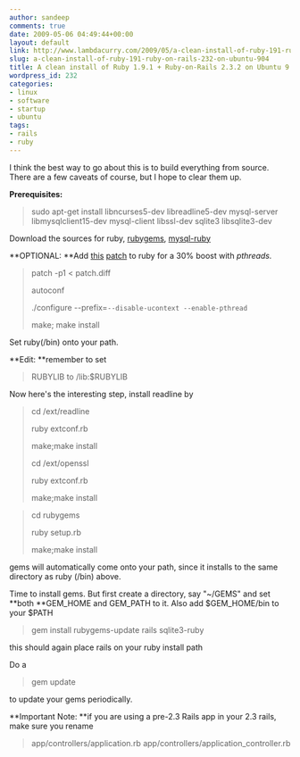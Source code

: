 ```yaml
---
author: sandeep
comments: true
date: 2009-05-06 04:49:44+00:00
layout: default
link: http://www.lambdacurry.com/2009/05/a-clean-install-of-ruby-191-ruby-on-rails-232-on-ubuntu-904/
slug: a-clean-install-of-ruby-191-ruby-on-rails-232-on-ubuntu-904
title: A clean install of Ruby 1.9.1 + Ruby-on-Rails 2.3.2 on Ubuntu 9.04
wordpress_id: 232
categories:
- linux
- software
- startup
- ubuntu
tags:
- rails
- ruby
---
```


I think the best way to go about this is to build everything from source. There are a few caveats of course, but I hope to clear them up.

**Prerequisites:**


<blockquote>sudo apt-get install libncurses5-dev libreadline5-dev mysql-server libmysqlclient15-dev mysql-client libssl-dev sqlite3 libsqlite3-dev</blockquote>


Download the sources for ruby, [rubygems](http://rubyforge.org/frs/?group_id=126), [mysql-ruby](http://rubyforge.org/frs/?group_id=4550)

**OPTIONAL: **Add [this](http://timetobleed.com/fix-a-bug-in-rubys-configurein-and-get-a-30-performance-boost/) [patch](http://github.com/ice799/matzruby/commit/0b9b69f9653782a33aee2b8937d405eae245b60c.diff) to ruby for a 30% boost with _pthreads._


<blockquote>patch -p1 < patch.diff

autoconf

./configure --prefix=<release>`--disable-ucontext --enable-pthread`

make; make install</blockquote>


Set ruby(<release>/bin) onto your path.

**Edit: **remember to set


<blockquote>RUBYLIB to <release>/lib:$RUBYLIB</blockquote>


Now here's the interesting step, install readline by


<blockquote>cd <src dir>/ext/readline

ruby extconf.rb

make;make install

cd <src dir>/ext/openssl

ruby extconf.rb

make;make install</blockquote>




<blockquote>cd rubygems

ruby setup.rb

make;make install</blockquote>


gems will automatically come onto your path, since it installs to the same directory as ruby (<release>/bin) above.

Time to install gems. But first create a directory, say "~/GEMS" and set **both **GEM_HOME and GEM_PATH to it. Also add $GEM_HOME/bin to your $PATH


<blockquote>gem install rubygems-update rails sqlite3-ruby</blockquote>


this should again place rails on your ruby install path

Do a


<blockquote>gem update</blockquote>


to update your gems periodically.

**Important Note: **if you are using a pre-2.3 Rails app in your 2.3 rails, make sure you rename


<blockquote>app/controllers/application.rb app/controllers/application_controller.rb</blockquote>
